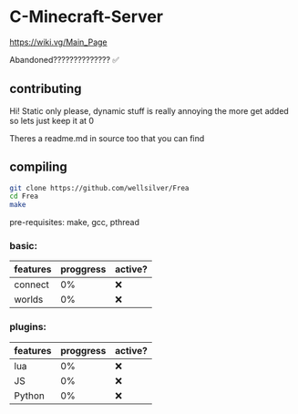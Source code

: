 # C-Minecraft-Server
https://wiki.vg/Main_Page

Abandoned?????????????? ✅

## contributing

Hi! Static only please, dynamic stuff is really annoying the more get added so lets just keep it at 0

Theres a readme.md in source too that you can find

## compiling

```sh
git clone https://github.com/wellsilver/Frea
cd Frea
make
```

pre-requisites: make, gcc, pthread

### basic:

| features | proggress | active? |
| -------- | --------- | ------- |
| connect | 0% | ❌ |
| worlds | 0% | ❌ |

### plugins:

| features | proggress | active? |
| -------- | --------- | ------- |
| lua | 0% | ❌ |
| JS | 0% | ❌ |
| Python | 0% | ❌ |

